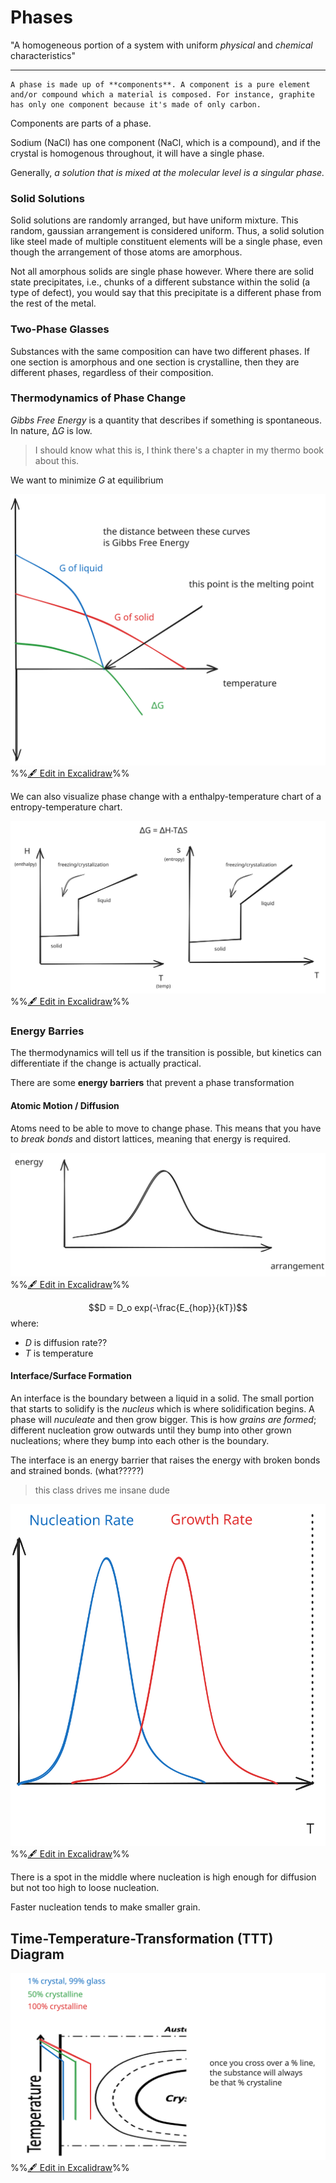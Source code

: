 # Phases

"A homogeneous portion of a system with uniform *physical* and *chemical* characteristics"

--- 

	A phase is made up of **components**. A component is a pure element and/or compound which a material is composed. For instance, graphite has only one component because it's made of only carbon.

Components are parts of a phase.

Sodium (NaCl) has one component (NaCl, which is a compound), and if the crystal is homogenous throughout, it will have a single phase.

Generally, *a solution that is mixed at the molecular level is a singular phase.*

### Solid Solutions

Solid solutions are randomly arranged, but have uniform mixture. This random, gaussian arrangement is considered uniform. Thus, a solid solution like steel made of multiple constituent elements will be a single phase, even though the arrangement of those atoms are amorphous. 

Not all amorphous solids are single phase however. Where there are solid state precipitates, i.e., chunks of a different substance within the solid (a type of defect), you would say that this precipitate is a different phase from the rest of the metal. 

### Two-Phase Glasses

Substances with the same composition can have two different phases. If one section is amorphous and one section is crystalline, then they are different phases, regardless of their composition.

### Thermodynamics of Phase Change

*Gibbs Free Energy* is a quantity that describes if something is spontaneous. In nature, $∆G$ is low.

> I should know what this is, I think there's a chapter in my thermo book about this.

We want to minimize $G$ at equilibrium

![](../../media/excalidraw/excalidraw-2024-11-26-09.55.41.excalidraw.svg)
%%[🖋 Edit in Excalidraw](../../media/excalidraw/excalidraw-2024-11-26-09.55.41.excalidraw.md)%%


We can also visualize phase change with a enthalpy-temperature chart of a entropy-temperature chart.

![](../../media/excalidraw/excalidraw-2024-11-26-10.01.14.excalidraw.svg)
%%[🖋 Edit in Excalidraw](../../media/excalidraw/excalidraw-2024-11-26-10.01.14.excalidraw.md)%%


### Energy Barries
The thermodynamics will tell us if the transition is possible, but kinetics can differentiate if the change is actually practical.

There are some **energy barriers** that prevent a phase transformation

#### Atomic Motion / Diffusion
Atoms need to be able to move to change phase. This means that you have to *break bonds* and distort lattices, meaning that energy is required.

![](../../media/excalidraw/excalidraw-2024-11-26-10.11.22.excalidraw.svg)
%%[🖋 Edit in Excalidraw](../../media/excalidraw/excalidraw-2024-11-26-10.11.22.excalidraw.md)%%

$$D = D_o exp(-\frac{E_{hop}}{kT})$$ 
where:
- $D$ is diffusion rate??
- $T$ is temperature

#### Interface/Surface Formation

An interface is the boundary between a liquid in a solid. The small portion that starts to solidify is the *nucleus* which is where solidification begins. A phase will *nuculeate* and then grow bigger. This is how *grains are formed*; different nucleation grow outwards until they bump into other grown nucleations; where they bump into each other is the boundary.

The interface is an energy barrier that raises the energy with broken bonds and strained bonds. (what?????)

> this class drives me insane dude

![](../../media/excalidraw/excalidraw-2024-11-26-10.24.22.excalidraw.svg)
%%[🖋 Edit in Excalidraw](../../media/excalidraw/excalidraw-2024-11-26-10.24.22.excalidraw.md)%%

There is a spot in the middle where nucleation is high enough for diffusion but not too high to loose nucleation.

Faster nucleation tends to make smaller grain.

## Time-Temperature-Transformation (TTT) Diagram

![](../../media/excalidraw/excalidraw-2024-11-26-10.33.03.excalidraw.svg)
%%[🖋 Edit in Excalidraw](../../media/excalidraw/excalidraw-2024-11-26-10.33.03.excalidraw.md)%%


